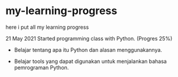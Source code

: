 # my-learning-progress
here i put all my learning progress

21 May 2021
Started programming class with Python. (Progres 25%)

* Belajar tentang apa itu Python dan alasan menggunakannya.

* Belajar tools yang dapat digunakan untuk menjalankan bahasa pemrograman Python.
